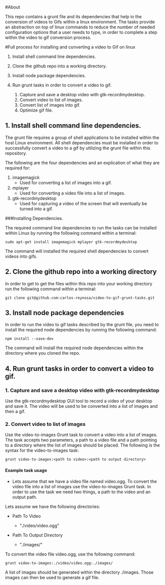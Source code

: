 #About

This repo contains a grunt file and its dependencies that help in the conversion of videos to Gifs within a linux
environment. The tasks provide an abstraction on top of linux commands to reduce the number of needed configuration
options that a user needs to type, in order to complete a step within the video to gif conversion process.



#Full process for installing and converting a video to Gif on linux

1. Install shell command line dependencies.
2. Clone the github repo into a working directory.
3. Install node package dependencies.
4. Run grunt tasks in order to convert a video to gif.

    1. Capture and save a desktop video with gtk-recordmydesktop.
    2. Convert video to list of images.
    3. Convert list of images into gif.
    4. Optimize gif file.


## 1. Install shell command line dependencies.

The grunt file requires a group of shell applications to be installed within the host Linux environment. All shell
dependencies must be installed in order to successfully convert a video to a gif by utilizing the grunt file within this
repository.

The following are the four dependencies and an explication of what they are required for:

1. imagemagick
    * Used for converting a list of images into a gif.
2. mplayer
    * Used for converting a video file into a list of images.
3. gtk-recordmydesktop
    * Used for capturing a video of the screen that will eventually be turned into a gif.


###Installing Dependencies.

The required command line dependencies to run the tasks can be installed within Linux by running
the following command within a terminal:

   `sudo apt-get install imagemagick mplayer gtk-recordmydesktop`


The command will installed the required shell dependencies to convert videos into gifs.


## 2. Clone the github repo into a working directory

In order to get to get the files within this repo into your working directory run the following command within
a terminal:

`git clone git@github.com:carlos-reynosa/video-to-gif-grunt-tasks.git`


## 3. Install node package dependencies

In order to run the video to gif tasks described by the grunt file, you need to install the required node dependencies by
running the following command:

`npm install --save-dev`

The command will install the required node dependencies within the directory where you cloned the repo.

## 4. Run grunt tasks in order to convert a video to gif.

### 1. Capture and save a desktop video with gtk-recordmydesktop

Use the gtk-recordmydesktop GUI tool to record a video of your desktop and save it. The video will
be used to be converted into a list of images and then a gif.


### 2. Convert video to list of images

Use the video-to-images Grunt task to convert a video into a list of images. The task accepts two parameters, a path
to a video file and a path pointing to a directory where the list of images should be placed. The following is the syntax
for the video-to-images task:

`grunt video-to-images:<path to video>:<path to output directory>`

#### Example task usage

* Lets assume that we have a video file named video.ogg. To convert the video file into a list of images
use the video-to-images Grunt task. In order to use the task we need two things, a path to the video and an output path.

Lets assume we have the following directories:

* Path To Video
    - "./video/video.ogg"

* Path To Output Directory

    - "./images/"

To convert the video file video.ogg, use the following command:

`grunt video-to-images:./video/video.ogg:./images/`

A list of images should be generated within the directory ./images. Those images can then be used to generate
a gif file.








